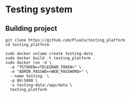 # Testing system

## Building project

```shell
git clone https://github.com/PluxCo/testing_platform
cd testing_platform
```

```shell
sudo docker volume create testing-data
sudo docker build -t testing_platform .
sudo docker run -d \
  -e "TGTOKEN=<TELEGRAM_TOKEN>" \
  -e "ADMIN_PASSWD=<WEB_PASSWORD>" \
  --name testing  \
  -p 80:5000 \
  -v testing-data:/app/data \
  testing_platform
```